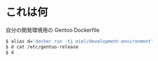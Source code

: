 # これは何


自分の開発環境用の Gentoo Dockerfile

```bash
$ alias d='docker run -ti eiel/development-environment'
$ d cat /etc/gentoo-release
$ d
```
